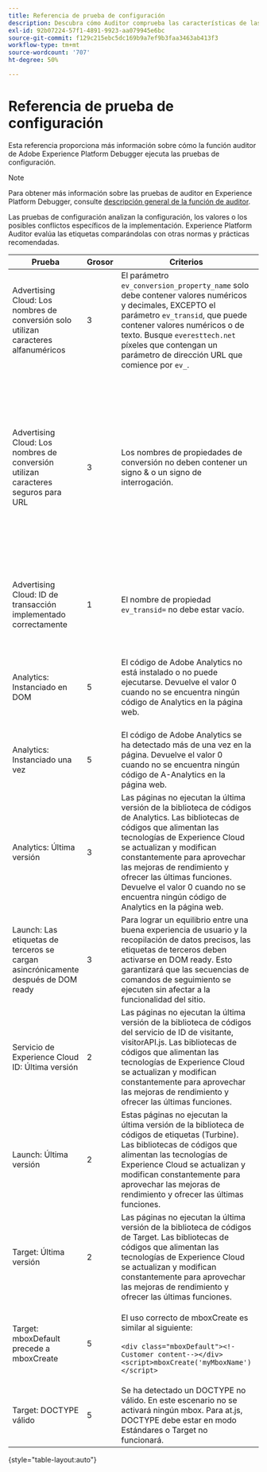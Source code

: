 ```yaml
---
title: Referencia de prueba de configuración
description: Descubra cómo Auditor comprueba las características de las configuraciones en Adobe Experience Platform Debugger.
exl-id: 92b07224-57f1-4891-9923-aa079945e6bc
source-git-commit: f129c215ebc5dc169b9a7ef9b3faa3463ab413f3
workflow-type: tm+mt
source-wordcount: '707'
ht-degree: 50%

---
```


# Referencia de prueba de configuración

Esta referencia proporciona más información sobre cómo la función auditor de Adobe Experience Platform Debugger ejecuta las pruebas de configuración.

>[!NOTE]
>
>Para obtener más información sobre las pruebas de auditor en Experience Platform Debugger, consulte [descripción general de la función de auditor](./overview.md).

Las pruebas de configuración analizan la configuración, los valores o los posibles conflictos específicos de la implementación. Experience Platform Auditor evalúa las etiquetas comparándolas con otras normas y prácticas recomendadas.

| Prueba | Grosor | Criterios | Recomendación |
| --- | --- | --- | --- |
| Advertising Cloud: Los nombres de conversión solo utilizan caracteres alfanuméricos | 3 | El parámetro `ev_conversion_property_name` solo debe contener valores numéricos y decimales, EXCEPTO el parámetro `ev_transid`, que puede contener valores numéricos o de texto. Busque `everesttech.net` píxeles que contengan un parámetro de dirección URL que comience por `ev_`. | Compruebe que los parámetros de la propiedad de transacción solo contienen valores numéricos y decimales.<br><br>Advertencia: Cualquier otro tipo de valor puede causar pérdida de datos. |
| Advertising Cloud: Los nombres de conversión utilizan caracteres seguros para URL | 3 | Los nombres de propiedades de conversión no deben contener un signo &amp; o un signo de interrogación. | Compruebe que los parámetros de propiedad de transacción no contienen un signo &amp; o un signo de interrogación no codificado. Estos signos rompen el formato de la dirección URL.<br><br>Advertencia: Los parámetros de propiedad que contienen un signo &amp; o un signo de interrogación no codificado (por ejemplo: `ev_formComplete?=1` o `ev_formComplete&Submit=1`), pueden causar la pérdida de datos. |
| Advertising Cloud: ID de transacción implementado correctamente | 1 | El nombre de propiedad `ev_transid=` no debe estar vacío. | El nombre de propiedad `ev_transid=` no debe quedar sin valor. Si no se introduce un valor, puede causar la pérdida de datos de transacción. Asigne un valor a `ev_transid=` o quite el parámetro del píxel. |
| Analytics: Instanciado en DOM | 5 | El código de Adobe Analytics no está instalado o no puede ejecutarse. Devuelve el valor 0 cuando no se encuentra ningún código de Analytics en la página web. | Compruebe que la etiqueta de Analytics está implementada en la página y no está bloqueada por las siguientes actividades de script.<br><br>[Más información](https://experienceleague.adobe.com/docs/analytics/implementation/home.html) |
| Analytics: Instanciado una vez | 5 | El código de Adobe Analytics se ha detectado más de una vez en la página. Devuelve el valor 0 cuando no se encuentra ningún código de A-Analytics en la página web. | Compruebe que solo hay una etiqueta de Analytics en la página.<br><br>[Más información](https://experienceleague.adobe.com/docs/analytics/implementation/home.html) |
| Analytics: Última versión | 3 | Las páginas no ejecutan la última versión de la biblioteca de códigos de Analytics. Las bibliotecas de códigos que alimentan las tecnologías de Experience Cloud se actualizan y modifican constantemente para aprovechar las mejoras de rendimiento y ofrecer las últimas funciones. Devuelve el valor 0 cuando no se encuentra ningún código de Analytics en la página web. | Instale la última versión de la biblioteca de Analytics.<br><br>[Más información](https://experienceleague.adobe.com/docs/analytics/implementation/appmeasurement-updates.html?lang=es) |
| Launch: Las etiquetas de terceros se cargan asincrónicamente después de DOM ready | 3 | Para lograr un equilibrio entre una buena experiencia de usuario y la recopilación de datos precisos, las etiquetas de terceros deben activarse en DOM ready. Esto garantizará que las secuencias de comandos de seguimiento se ejecuten sin afectar a la funcionalidad del sitio. | Resuelva este problema ajustando todas las reglas que ejecutan píxeles de terceros para que se activen en DOM Ready.<br><br>[Más información](../../tags/ui/managing-resources/rules.md) |
| Servicio de Experience Cloud ID: Última versión | 2 | Las páginas no ejecutan la última versión de la biblioteca de códigos del servicio de ID de visitante, visitorAPI.js. Las bibliotecas de códigos que alimentan las tecnologías de Experience Cloud se actualizan y modifican constantemente para aprovechar las mejoras de rendimiento y ofrecer las últimas funciones. | Instale la última versión de la biblioteca del servicio de ID de visitante.<br><br>[Más información](https://experienceleague.adobe.com/docs/id-service/using/id-service-api/library.html) |
| Launch: Última versión | 2 | Estas páginas no ejecutan la última versión de la biblioteca de códigos de etiquetas (Turbine). Las bibliotecas de códigos que alimentan las tecnologías de Experience Cloud se actualizan y modifican constantemente para aprovechar las mejoras de rendimiento y ofrecer las últimas funciones. | Vuelva a compilar y publique la biblioteca de etiquetas.<br><br>[Más información](../../tags/quick-start/quick-start.md) |
| Target: Última versión | 2 | Las páginas no ejecutan la última versión de la biblioteca de códigos de Target. Las bibliotecas de códigos que alimentan las tecnologías de Experience Cloud se actualizan y modifican constantemente para aprovechar las mejoras de rendimiento y ofrecer las últimas funciones. | Instale la última versión de la biblioteca de Target.<br><br>[Más información](https://developer.adobe.com/target/implement/client-side/) |
| Target: mboxDefault precede a mboxCreate | 5 | El uso correcto de mboxCreate es similar al siguiente:<br><br> `<div class="mboxDefault"><!-Customer content--></div><script>mboxCreate('myMboxName')</script>` | Asegúrese de incluir una etiqueta `<div class="mboxDefault"></div>` antes de invocar mboxCreate(). at.js no añadirá una para usted.<br><br>[Más información](https://developer.adobe.com/target/implement/client-side/) |
| Target: DOCTYPE válido | 5 | Se ha detectado un DOCTYPE no válido. En este escenario no se activará ningún mbox.  Para at.js, DOCTYPE debe estar en modo Estándares o Target no funcionará. | Actualice DOCTYPE en la página.<br><br>[Más información](https://developer.adobe.com/target/implement/client-side/atjs/target-atjs-faq/) |

{style="table-layout:auto"}
